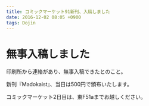 ```yaml
---
title: コミックマーケット91新刊、入稿しました
date: 2016-12-02 08:05 +0900
tags: Dojin
---
```


# 無事入稿しました

印刷所から連絡があり、無事入稿できたとのこと。

新刊『Madokaist』、当日は500円で頒布いたします。

コミックマーケット2日目は、東F51aまでお越しください。
